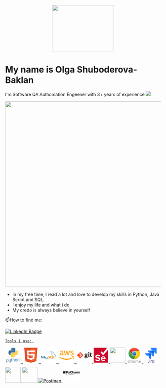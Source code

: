 <div align="center">
  <img src=https://static8.depositphotos.com/1003995/838/i/450/depositphotos_8385050-stock-photo-hello-world.jpg width="200" height="150"/>
</div>

# My name is Olga Shuboderova-Baklan
I'm Software QA Authomation Engeener with 3+ years of experience <img src="https://media.giphy.com/media/WUlplcMpOCEmTGBtBW/giphy.gif" width="55"/></div>

<div align="center">
  <img src= https://st.depositphotos.com/1001877/2742/i/600/depositphotos_27424459-stock-photo-e-learning-education-or-internet.jpg width="1000" height="600"/>
</div>

- In my free time, I read a lot and love to develop my skills in Python, Java Script and SQL.
- I enjoy my life and what i do
- My credo is always believe in yourself 

:mailbox:How to find me:<div id="badges">
  <a href="https://www.linkedin.com/in/olga-baklan-shuboderova/">
  <img src="https://img.shields.io/badge/LinkedIn-blue?style=for-the-badge&logo=linkedin&logoColor=white" alt="LinkedIn Badge"/>
    
    Tools I use: 
<div>
  <img src="https://github.com/devicons/devicon/blob/master/icons/python/python-original-wordmark.svg" title="Python" alt="Python" width="50" height="50"/>&nbsp;
  <img src="https://github.com/devicons/devicon/blob/master/icons/html5/html5-original.svg" title="HTML5" alt="HTML" width="50" height="50"/>&nbsp;
  <img src="https://github.com/devicons/devicon/blob/master/icons/mysql/mysql-original-wordmark.svg" title="MySQL"  alt="MySQL" width="50" height="50"/>&nbsp;
  <img src="https://github.com/devicons/devicon/blob/master/icons/amazonwebservices/amazonwebservices-plain-wordmark.svg" title="AWS" alt="AWS" width="50" height="50"/>&nbsp;
  <img src="https://github.com/devicons/devicon/blob/master/icons/git/git-original-wordmark.svg" title="Git" **alt="Git" width="50" height="50"/>
  <img src="https://github.com/devicons/devicon/blob/master/icons/selenium/selenium-original.svg" title="Selenium" **alt="Selenium" width="50" height="50"/>
  <img src="https://cdn.jsdelivr.net/gh/devicons/devicon/icons/html5/html5-original-wordmark.svg" width="50" height="50"/>
  <img src="https://github.com/devicons/devicon/raw/master/icons/chrome/chrome-original-wordmark.svg" title="Chrome" alt="Chrome" width="50" height="50"/>
  <img src="https://github.com/devicons/devicon/raw/master/icons/jira/jira-original-wordmark.svg" title="Jira" alt="Jira" width="50"/>  
  <img src="https://cdn.jsdelivr.net/gh/devicons/devicon/icons/javascript/javascript-original.svg" width="50" height="50"/>
  <img src="https://cdn.jsdelivr.net/gh/devicons/devicon/icons/webstorm/webstorm-original.svg" width="50" height="50" />
  <img src="https://camo.githubusercontent.com/93b32389bf746009ca2370de7fe06c3b5146f4c99d99df65994f9ced0ba41685/68747470733a2f2f7777772e766563746f726c6f676f2e7a6f6e652f6c6f676f732f676574706f73746d616e2f676574706f73746d616e2d69636f6e2e737667" title="Postman" alt="Postman" width="50" height="50"/> 
  <img src="https://github.com/devicons/devicon/raw/master/icons/pycharm/pycharm-original-wordmark.svg" title="PyCharm" alt="PyCharm" width="60"/>
  </div>


                                                                     

<!--
**forolga37/forolga37** is a ✨ _special_ ✨ repository because its `README.md` (this file) appears on your GitHub profile.

Here are some ideas to get you started:

- 🔭 I’m currently working on ...
- 🌱 I’m currently learning ...
- 👯 I’m looking to collaborate on ...
- 🤔 I’m looking for help with ...
- 💬 Ask me about ...
- 📫 How to reach me: ...
- 😄 Pronouns: ...
- ⚡ Fun fact: ...
-->
